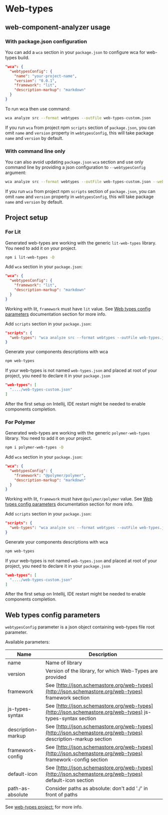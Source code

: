 # Web-types

## web-component-analyzer usage

### With package.json configuration

You can add a `wca` section in your `package.json` to configure wca for web-types build.

```json
"wca": {
  "webtypesConfig": {
    "name": "your-project-name",
    "version": "0.0.1",
    "framework": "lit",
    "description-markup": "markdown"
  }
}
```

To run wca then use command:

```bash
wca analyze src --format webtypes --outFile web-types-custom.json
```

If you run `wca` from project npm `scripts` section of `package.json`, you can omit `name` and `version` property
in `webtypesConfig`, this will take package `name` and `version` by default.

### With command line only

You can also avoid updating `package.json` `wca` section and use only command line by providing a json configuration to `--webtypesConfig` argument:

```bash
wca analyze src --format webtypes --outFile web-types-custom.json --webtypesConfig='{"name": "your-project-name", "version": "0.0.1", "framework": "lit", "description-markup": "markdown"}'
```

If you run `wca` from project npm `scripts` section of `package.json`, you can omit `name` and `version` property
in `webtypesConfig`, this will take package `name` and `version` by default.

## Project setup

### For Lit

Generated web-types are working with the generic `lit-web-types` library. You need to add it on your project.

<!-- prettier-ignore -->
```bash
npm i lit-web-types -D
```

Add `wca` section in your `package.json`:

```json
"wca": {
  "webtypesConfig": {
    "framework": "lit",
    "description-markup": "markdown"
  }
}
```

Working with lit, `framework` must have `lit` value. See [Web types config parameters](#web-types-config-parameters) documentation section for more info.

Add `scripts` section in your `package.json`:

```json
"scripts": {
  "web-types": "wca analyze src --format webtypes --outFile web-types.json"
}
```

Generate your components descriptions with wca

<!-- prettier-ignore -->
```bash
npm web-types
```

If your web-types is not named `web-types.json` and placed at root of your project, you need to declare it in your `package.json`

```json
"web-types": [
  "..../web-types-custom.json"
]
```

After the first setup on Intellij, IDE restart might be needed to enable components completion.

### For Polymer

Generated web-types are working with the generic `polymer-web-types` library. You need to add it on your project.

<!-- prettier-ignore -->
```bash
npm i polymer-web-types -D
```

Add `wca` section in your `package.json`:

```json
"wca": {
  "webtypesConfig": {
    "framework": "@polymer/polymer",
    "description-markup": "markdown"
  }
}
```

Working with lit, `framework` must have `@polymer/polymer` value. See [Web types config parameters](#web-types-config-parameters) documentation section for more info.

Add `scripts` section in your `package.json`:

```json
"scripts": {
  "web-types": "wca analyze src --format webtypes --outFile web-types.json"
}
```

Generate your components descriptions with wca

<!-- prettier-ignore -->
```bash
npm web-types
```

If your web-types is not named `web-types.json` and placed at root of your project, you need to declare it in your `package.json`

```json
"web-types": [
  "..../web-types-custom.json"
]
```

After the first setup on Intellij, IDE restart might be needed to enable components completion.

## Web types config parameters

`webtypesConfig` parameter is a json object containing web-types file root parameter.

Available parameters:

| Name               | Description                                                                                                   |
| ------------------ | ------------------------------------------------------------------------------------------------------------- |
| name               | Name of library                                                                                               |
| version            | Version of the library, for which Web-Types are provided                                                      |
| framework          | See [http://json.schemastore.org/web-types](http://json.schemastore.org/web-types) framework section          |
| js-types-syntax    | See [http://json.schemastore.org/web-types](http://json.schemastore.org/web-types) js-types-syntax section    |
| description-markup | See [http://json.schemastore.org/web-types](http://json.schemastore.org/web-types) description-markup section |
| framework-config   | See [http://json.schemastore.org/web-types](http://json.schemastore.org/web-types) framework-config section   |
| default-icon       | See [http://json.schemastore.org/web-types](http://json.schemastore.org/web-types) default-icon section       |
| path-as-absolute   | Consider paths as absolute: don't add './' in front of paths                                                  |

See [web-types project:](https://github.com/JetBrains/web-types) for more info.
